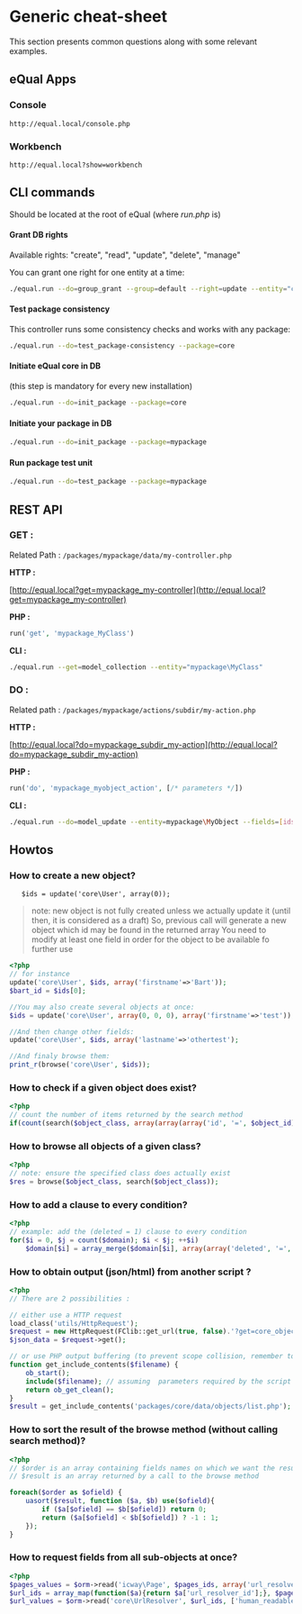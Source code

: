 # Generic cheat-sheet

This section presents common questions along with some relevant examples.



## eQual Apps

### Console

```
http://equal.local/console.php
```

### Workbench

```
http://equal.local?show=workbench
```



## CLI commands

Should be located at the root of eQual (where *run.php* is)

#### Grant DB rights

Available rights: "create", "read", "update", "delete", "manage"

You can grant one right for one entity at a time:

```bash
./equal.run --do=group_grant --group=default --right=update --entity="core\User"
```

#### Test package consistency

This controller runs some consistency checks and works with any package:

```bash
./equal.run --do=test_package-consistency --package=core
```

#### Initiate eQual core in DB

(this step is mandatory for every new installation)

```bash
./equal.run --do=init_package --package=core
```

#### Initiate your package in DB

```bash
./equal.run --do=init_package --package=mypackage
```

#### Run package test unit

```bash
./equal.run --do=test_package --package=mypackage
```



## REST API

### GET :

Related Path :  `/packages/mypackage/data/my-controller.php`

**HTTP :**

[http://equal.local?get=mypackage_my-controller](http://equal.local?get=mypackage_my-controller)

**PHP :**

```php
run('get', 'mypackage_MyClass')
```

**CLI :**

```bash
./equal.run --get=model_collection --entity="mypackage\MyClass"
```

### DO :

Related path :  `/packages/mypackage/actions/subdir/my-action.php`

**HTTP :**

[http://equal.local?do=mypackage_subdir_my-action](http://equal.local?do=mypackage_subdir_my-action)


**PHP :**

```php
run('do', 'mypackage_myobject_action', [/* parameters */])
```

**CLI :**

```bash
./equal.run --do=model_update --entity=mypackage\MyObject --fields=[ids]=1 --fields=[name]=example
```



## Howtos 

### How to create a new object?
`	$ids = update('core\User', array(0));`

> note: new object is not fully created unless we actually update it (until then, it  is considered as a draft)
> So, previous call will generate a new object which id may be found in the returned array
> You need to modify at least one field in order for the object to be available fo further use

```php
<?php
// for instance
update('core\User', $ids, array('firstname'=>'Bart'));
$bart_id = $ids[0];

//You may also create several objects at once:
$ids = update('core\User', array(0, 0, 0), array('firstname'=>'test'));

//And then change other fields:
update('core\User', $ids, array('lastname'=>'othertest');

//And finaly browse them:
print_r(browse('core\User', $ids));
```


### How to check if a given object does exist?
```php
<?php
// count the number of items returned by the search method
if(count(search($object_class, array(array(array('id', '=', $object_id)))))) {...}
```


### How to browse all objects of a given class?
```php
<?php
// note: ensure the specified class does actually exist
$res = browse($object_class, search($object_class));
```


### How to add a clause to every condition?
```php
<?php
// example: add the (deleted = 1) clause to every condition
for($i = 0, $j = count($domain); $i < $j; ++$i)
	$domain[$i] = array_merge($domain[$i], array(array('deleted', '=', '1')));
```


### How to obtain output (json/html) from another script ?
```php
<?php
// There are 2 possibilities :

// either use a HTTP request
load_class('utils/HttpRequest');
$request = new HttpRequest(FClib::get_url(true, false).'?get=core_objects_list&object_class=School%5CTeacher&rp=20&page=1&sortname=id&sortorder=asc&domain%5B0%5D%5B0%5D%5B%5D=courses_ids&domain%5B0%5D%5B0%5D%5B%5D=contains&domain%5B0%5D%5B0%5D%5B2%5D%5B%5D=1&fields%5B%5D=id&fields%5B%5D=firstname&fields%5B%5D=lastname');
$json_data = $request->get();

// or use PHP output buffering (to prevent scope collision, remember to emebed such code into a function)
function get_include_contents($filename) {
	ob_start();	
	include($filename); // assuming  parameters required by the script being called are present in the current URL 
	return ob_get_clean();
}
$result = get_include_contents('packages/core/data/objects/list.php');
```

### How to sort the result of the browse method (without calling search method)?
```php
<?php
// $order is an array containing fields names on which we want the result set sorted 
// $result is an array returned by a call to the browse method

foreach($order as $ofield) {
	uasort($result, function ($a, $b) use($ofield){
		if ($a[$ofield] == $b[$ofield]) return 0;
		return ($a[$ofield] < $b[$ofield]) ? -1 : 1;
	});
}
```




### How to request fields from all sub-objects at once?
```php
<?php
$pages_values = $orm->read('icway\Page', $pages_ids, array('url_resolver_id'), $lang);			
$url_ids = array_map(function($a){return $a['url_resolver_id'];}, $pages_values);
$url_values = $orm->read('core\UrlResolver', $url_ids, ['human_readable_url']);
```
